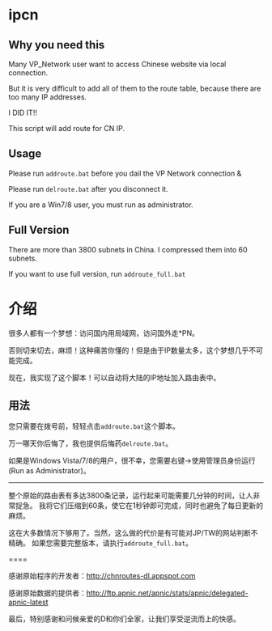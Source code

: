 ipcn
====

Why you need this
------

Many VP_Network user want to access Chinese website via local connection.

But it is very difficult to add all of them to the route table, because there are too many IP addresses.

I DID IT!!

This script will add route for CN IP. 

Usage
------

Please run `addroute.bat` before you dail the VP Network connection &

Please run `delroute.bat` after you disconnect it.

If you are a Win7/8 user, you must run as administrator.

Full Version
------

There are more than 3800 subnets in China. I compressed them into 60 subnets.

If you want to use full version, run `addroute_full.bat`


介绍
====

很多人都有一个梦想：访问国内用局域网，访问国外走*PN。

否则切来切去，麻烦！这种痛苦你懂的！但是由于IP数量太多，这个梦想几乎不可能完成。

现在，我实现了这个脚本！可以自动将大陆的IP地址加入路由表中。

用法 
------

您只需要在拨号前，轻轻点击`addroute.bat`这个脚本。

万一哪天你后悔了，我也提供后悔药`delroute.bat`。

如果是Windows Vista/7/8的用户，很不幸，您需要右键->使用管理员身份运行(Run as Administrator)。

****

整个原始的路由表有多达3800条记录，运行起来可能需要几分钟的时间，让人非常捉急。
我将它们压缩到60条，使它在1秒钟即可完成，同时也避免了每日更新的麻烦。

这在大多数情况下够用了。当然，这么做的代价是有可能对JP/TW的网站判断不精确。
如果您需要完整版本，请执行`addroute_full.bat`。

====

感谢原始程序的开发者：http://chnroutes-dl.appspot.com

感谢原始数据的提供者：http://ftp.apnic.net/apnic/stats/apnic/delegated-apnic-latest

最后，特别感谢和问候亲爱的D和你们全家，让我们享受逆流而上的快感。

